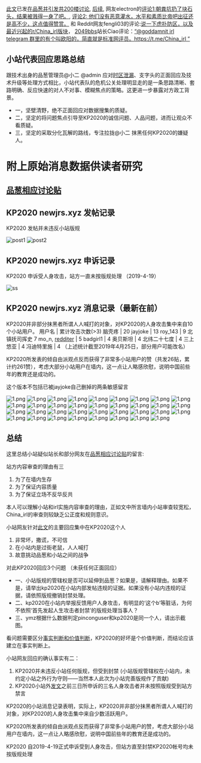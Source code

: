 [此文](./README.md)已发[在品葱并引发共200楼讨论](https://pincong.rocks/article/1339), [后续](https://pincong.rocks/article/1354), 网友electron的[评论1:朝粪坑扔了块石头，结果被溅得一身了吧。](https://pincong.rocks/article/1345), [评论2: 他们没有恶意灌水，水平和素质比帝吧出征还是高不少，这点值得赞赏。](https://pincong.rocks/article/1370) 和 Reddit网友fengli03的评论:[说一下虎扑防区，以及最近兴起的r/China_irl版块](https://pincong.rocks/article/1348)， [2049bbs](https://2049bbs.xyz)站长Ciao评论：[“@goddamnit irl telegram 群里的有个叫欧阳的，简直就是标准网评员。https://t.me/China_irl ”](https://2049bbs.xyz/t/1111)

## 小站代表回应思路总结
跟技术出身的品葱管理员@小二 @admin 应对[时区泄漏](https://pincong.rocks/article/575)、支字头的正面回应及技术升级等处理方式相比，小站代表队的危机公关处理明显走的是一条思路清晰、套路明确、反应快速的对人不对事、模糊焦点的策略。这更进一步暴露对方政工背景。

* 一，坚壁清野，绝不正面回应对数据搜集的质疑。
* 二，坚定的将问题焦点引导至KP2020的诚信问题、人品问题，进而让观众不看质疑。
* 三，坚定的采取分化瓦解的路线，专注拉拢@小二 抹黑任何KP2020的嫌疑人。

# 附上原始消息数据供读者研究

## [品葱相应讨论贴](https://pincong.rocks/article/1339)

## KP2020 newjrs.xyz 发帖记录
KP2020 发帖并未违反小站版规

![post1](./posts1.png)
![post2](./posts2.png)

## KP2020 newjrs.xyz 申诉记录
KP2020 申诉受人身攻击，站方一直未按版规处理 （2019-4-19）

![ss](./ss.png)

## KP2020 newjrs.xyz 消息记录（最新在前）
KP2020并非部分抹黑者所谓人人喊打的对象，对KP2020的人身攻击集中来自10个小站用户。
用户名 | 累计攻击次数(>3)
脑壳疼 | 20
jayjoke | 13
roy_143 | 9
北镇抚司挥史 7
mo_n, [redditer](https://www.reddit.com/user/mo_n) | 5
badgirl1 | 4
奥贝斯坦 | 4
北纬二十七度 | 4
三上悠亚 | 4
冯迪特里施 | 4
（上述统计截至2019年4月25日，部分用户可能改名）

KP2020所发表的倾自由派观点反而获得了非常多小站用户的赞（共发26贴，累计约261赞），考虑大部分小站用户在墙内，这一点让人略感欣慰，说明中国前些年的教育还是成功的。

这个版本不包括已被jayjoke自己删掉的两条敏感留言

![1.png](./1.png)
![1.png](./2.png)
![1.png](./3.png)
![1.png](./4.png)
![1.png](./5.png)
![1.png](./6.png)
![1.png](./7.png)
![1.png](./8.png)
![1.png](./9.png)
![1.png](./10.png)
![1.png](./11.png)
![1.png](./12.png)
![1.png](./13.png)
![1.png](./14.png)
![1.png](./15.png)
![1.png](./16.png)
![1.png](./17.png)
![1.png](./18.png)
![1.png](./19.png)
![1.png](./20.png)
![1.png](./21.png)
![1.png](./22.png)
![1.png](./23.png)
![1.png](./24.png)
![1.png](./25.png)
![1.png](./26.png)
![1.png](./27.png)
![1.png](./28.png)
![1.png](./29.png)
![1.png](./30.png)
![1.png](./31.png)
![1.png](./32.png)
![1.png](./33.png)
![1.png](./34.png)
![1.png](./35.png)

## 总结

这里总结小站疑似站长和部分网友在[品葱相应讨论贴](https://pincong.rocks/article/1339)的留言:

站方内容审查的理由有三

1. 为了在墙内生存
2. 为了保证内容质量
3. 为了保证立场不反华反共

本人可以理解小站和irl实施内容审查的理由，正如文中所言墙内小站审查较宽松，China_irl的审查则较缺乏公正度和规则意识。

小站网友针对[此文](./README.md)的主要回应集中在KP2020这个人

1. 非常坏，撒谎，不可信
2. 在小站内是过街老鼠，人人喊打
3. 故意挑动品葱和小站之间的战争

对此KP2020回应3个问题 （未获任何正面回应）

* 一、小站版规的管辖权是否可以延伸到品葱？如果是，请解释理由。如果不是，请举出kp2020在小站内部发帖违规的证据。如果没有小站内违规的证据，请依照版规撤销封禁处理。
* 二、kp2020在小站内举报反馈用户人身攻击，有明显的‘这个b’等脏话，为何不依照‘首先发起人生攻击者封禁’的版规处理当事人？
* 三、ymz根据什么数据判定pinconguser和kp2020是同一个人，请出示截图。

看问题需要区分[事实判断和价值判断](https://pincong.rocks/article/781)，KP2020的好坏是个价值判断，而结论应该建立在事实判断上。

小站网友回应的确认事实有二：

1. KP2020并未违反小站任何版规，但受到封禁 (小站版规管辖权在小站内，未约定小站之外行为守则——当然本人此次为小站完善版规作了贡献)
2. KP2020小站外[发文](./README.md)之前三日所申诉的三名人身攻击者并未按照版规受到站方禁言

KP2020的小站消息记录表明，实际上，KP2020并非部分抹黑者所谓人人喊打的对象，对KP2020的人身攻击集中来自少数活跃用户。

KP2020所发表的倾自由派观点反而获得了非常多小站用户的赞，考虑大部分小站用户在墙内，这一点让人略感欣慰，说明中国前些年的教育还是成功的。

KP2020 自2019-4-19正式申诉受到人身攻击，但站方直至封禁KP2020帐号均未按版规处理
